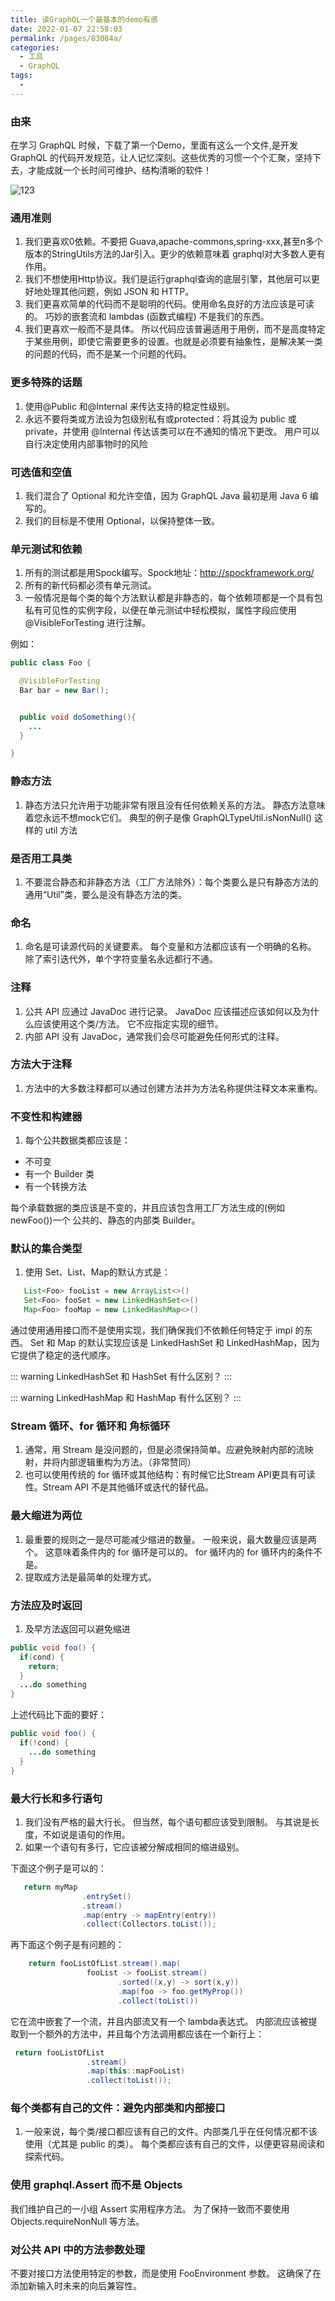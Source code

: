 ```yaml
---
title: 读GraphQL一个最基本的demo有感
date: 2022-01-07 22:58:03
permalink: /pages/83084a/
categories:
  - 工具
  - GraphQL
tags:
  - 
---
```



### 由来
在学习 GraphQL 时候，下载了第一个Demo，里面有这么一个文件,是开发 GraphQL 的代码开发规范，让人记忆深刻。这些优秀的习惯一个个汇聚，坚持下去，才能成就一个长时间可维护、结构清晰的软件！


<!-- 注意带英文感叹号的内容是图片，不带感叹号的是链接！-->
![123][发现宝藏]

### 通用准则

1. 我们更喜欢0依赖。不要把 Guava,apache-commons,spring-xxx,甚至n多个版本的StringUtils方法的Jar引入。更少的依赖意味着 graphql对大多数人更有作用。
2. 我们不想使用Http协议。我们是运行graphql查询的底层引擎，其他层可以更好地处理其他问题，例如 JSON 和 HTTP。
3. 我们更喜欢简单的代码而不是聪明的代码。使用命名良好的方法应该是可读的。 巧妙的嵌套流和 lambdas (函数式编程) 不是我们的东西。
4. 我们更喜欢一般而不是具体。 所以代码应该普遍适用于用例，而不是高度特定于某些用例，即使它需要更多的设置。也就是必须要有抽象性，是解决某一类的问题的代码，而不是某一个问题的代码。

### 更多特殊的话题

1. 使用@Public 和@Internal 来传达支持的稳定性级别。
2. 永远不要将类或方法设为包级别私有或protected：将其设为 public 或 private，并使用 @Internal 传达该类可以在不通知的情况下更改。 用户可以自行决定使用内部事物时的风险

### 可选值和空值

1. 我们混合了 Optional 和允许空值，因为 GraphQL Java 最初是用 Java 6 编写的。
2. 我们的目标是不使用 Optional，以保持整体一致。

### 单元测试和依赖

1. 所有的测试都是用Spock编写。Spock地址：http://spockframework.org/
2. 所有的新代码都必须有单元测试。
3. 一般情况是每个类的每个方法默认都是非静态的，每个依赖项都是一个具有包私有可见性的实例字段，以便在单元测试中轻松模拟，属性字段应使用@VisibleForTesting 进行注解。

例如：

```java
public class Foo {

  @VisibleForTesting
  Bar bar = new Bar();


  public void doSomething(){
    ...
  }

} 

```

### 静态方法
1. 静态方法只允许用于功能非常有限且没有任何依赖关系的方法。 静态方法意味着您永远不想mock它们。
典型的例子是像 GraphQLTypeUtil.isNonNull() 这样的 util 方法

### 是否用工具类
1. 不要混合静态和非静态方法（工厂方法除外）：每个类要么是只有静态方法的通用“Util”类，要么是没有静态方法的类。

### 命名
1. 命名是可读源代码的关键要素。 每个变量和方法都应该有一个明确的名称。 除了索引迭代外，单个字符变量名永远都行不通。

### 注释
1. 公共 API 应通过 JavaDoc 进行记录。 JavaDoc 应该描述应该如何以及为什么应该使用这个类/方法。 它不应指定实现的细节。
2. 内部 API 没有 JavaDoc，通常我们会尽可能避免任何形式的注释。


### 方法大于注释
1. 方法中的大多数注释都可以通过创建方法并为方法名称提供注释文本来重构。


### 不变性和构建器
1. 每个公共数据类都应该是：
 - 不可变
 - 有一个 Builder 类
 - 有一个转换方法

每个承载数据的类应该是不变的，并且应该包含用工厂方法生成的(例如 newFoo())一个 公共的、静态的内部类 Builder。
 <!-- TODO -->

### 默认的集合类型
1. 使用 Set、List、Map的默认方式是：
```java
   List<Foo> fooList = new ArrayList<>()
   Set<Foo> fooSet = new LinkedHashSet<>()
   Map<Foo> fooMap = new LinkedHashMap<>()
```
通过使用通用接口而不是使用实现，我们确保我们不依赖任何特定于 impl 的东西。
Set 和 Map 的默认实现应该是 LinkedHashSet 和 LinkedHashMap，因为它提供了稳定的迭代顺序。

::: warning
LinkedHashSet 和 HashSet 有什么区别？
:::

::: warning
LinkedHashMap 和 HashMap 有什么区别？
:::

### Stream 循环、for 循环和 角标循环
1. 通常，用 Stream 是没问题的，但是必须保持简单。应避免映射内部的流映射，并将内部逻辑重构为方法。（非常赞同）
2. 也可以使用传统的 for 循环或其他结构：有时候它比Stream API更具有可读性。Stream API 不是其他循环或迭代的替代品。

### 最大缩进为两位
1. 最重要的规则之一是尽可能减少缩进的数量。 一般来说，最大数量应该是两个。 这意味着条件内的 for 循环是可以的。 for 循环内的 for 循环内的条件不是。
2. 提取成方法是最简单的处理方式。

### 方法应及时返回
1. 及早方法返回可以避免缩进
```java
public void foo() {
  if(cond) {
    return;
  }
  ...do something
}
```
上述代码比下面的要好：
```java
public void foo() {
  if(!cond) {
    ...do something
  }
}
```

### 最大行长和多行语句
1. 我们没有严格的最大行长。 但当然，每个语句都应该受到限制。 与其说是长度，不如说是语句的作用。
2. 如果一个语句有多行，它应该被分解成相同的缩进级别。

下面这个例子是可以的：
```java
   return myMap
                .entrySet()
                .stream()
                .map(entry -> mapEntry(entry))
                .collect(Collectors.toList());
```

再下面这个例子是有问题的：
```java
    return fooListOfList.stream().map(
                 fooList -> fooList.stream()
                        .sorted((x,y) -> sort(x,y))
                        .map(foo -> foo.getMyProp())
                        .collect(toList())
```
它在流中嵌套了一个流，并且内部流又有一个 lambda表达式。 内部流应该被提取到一个额外的方法中，并且每个方法调用都应该在一个新行上：
```java
 return fooListOfList
                 .stream()
                 .map(this::mapFooList)
                 .collect(toList());
```

### 每个类都有自己的文件：避免内部类和内部接口
1. 一般来说，每个类/接口都应该有自己的文件。内部类几乎在任何情况都不该使用（尤其是 public 的类）。 每个类都应该有自己的文件，以便更容易阅读和探索代码。

### 使用 graphql.Assert 而不是 Objects 
我们维护自己的一小组 Assert 实用程序方法。 为了保持一致而不要使用 Objects.requireNonNull 等方法。

### 对公共 API 中的方法参数处理
不要对接口方法使用特定的参数，而是使用 FooEnvironment 参数。 这确保了在添加新输入时未来的向后兼容性。





[发现宝藏]: /img/02.GraphQL/1641570775.jpg

<!-- 引入图片和链接有两种方式
1、![xx](xx) 和 [xx](xx)
2、 ![][id1] 和[][id2] 
后面再来个 [id1]: https://www.baidu.com (标题)  或  [id1]: https://www.baidu.com "标题"

链接也可直接用 <https://www.baidu.com>
-->